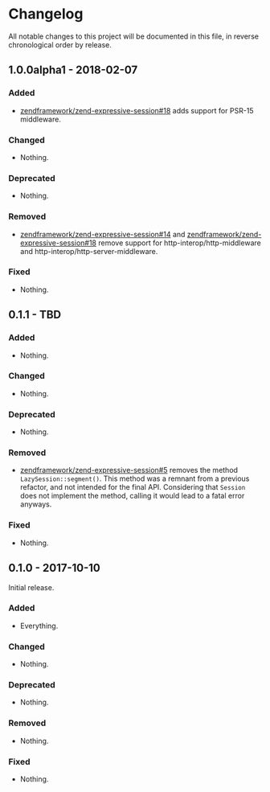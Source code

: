 # Changelog

All notable changes to this project will be documented in this file, in reverse chronological order by release.

## 1.0.0alpha1 - 2018-02-07

### Added

- [zendframework/zend-expressive-session#18](https://github.com/zendframework/zend-expressive-session/pull/18) adds
  support for PSR-15 middleware.

### Changed

- Nothing.

### Deprecated

- Nothing.

### Removed

- [zendframework/zend-expressive-session#14](https://github.com/zendframework/zend-expressive-session/pull/14) and
  [zendframework/zend-expressive-session#18](https://github.com/zendframework/zend-expressive-session/pull/18) remove
  support for http-interop/http-middleware and http-interop/http-server-middleware.

### Fixed

- Nothing.

## 0.1.1 - TBD

### Added

- Nothing.

### Changed

- Nothing.

### Deprecated

- Nothing.

### Removed

- [zendframework/zend-expressive-session#5](https://github.com/zendframework/zend-expressive-session/pull/5) removes
  the method `LazySession::segment()`. This method was a remnant from a previous
  refactor, and not intended for the final API. Considering that `Session` does
  not implement the method, calling it would lead to a fatal error anyways.

### Fixed

- Nothing.

## 0.1.0 - 2017-10-10

Initial release.

### Added

- Everything.

### Changed

- Nothing.

### Deprecated

- Nothing.

### Removed

- Nothing.

### Fixed

- Nothing.
